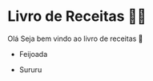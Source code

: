 # Livro de Receitas :man_cook:

Olá Seja bem vindo ao livro de receitas :wave:

- Feijoada

- Sururu
